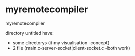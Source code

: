 # myremotecompiler
myremotecompiler

directory untitled have:

- some directorys (it my visualisation -concept)
- 2 file (main.c-server-socket|client-socket.c -both work)
